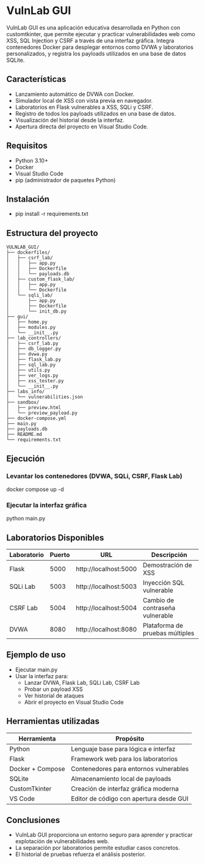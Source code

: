 # VulnLab GUI

VulnLab GUI es una aplicación educativa desarrollada en Python con customtkinter, que permite ejecutar y practicar vulnerabilidades web como XSS, SQL Injection y CSRF a través de una interfaz gráfica. Integra contenedores Docker para desplegar entornos como DVWA y laboratorios personalizados, y registra los payloads utilizados en una base de datos SQLite.

## Características
- Lanzamiento automático de DVWA con Docker.
- Simulador local de XSS con vista previa en navegador.
- Laboratorios en Flask vulnerables a XSS, SQLi y CSRF.
- Registro de todos los payloads utilizados en una base de datos.
- Visualización del historial desde la interfaz.
- Apertura directa del proyecto en Visual Studio Code.

## Requisitos
- Python 3.10+
- Docker
- Visual Studio Code
- pip (administrador de paquetes Python)

## Instalación
- pip install -r requirements.txt

## Estructura del proyecto
```
VULNLAB_GUI/
├── dockerfiles/
│   ├── csrf_lab/
│   │   ├── app.py
│   │   ├── Dockerfile
│   │   └── payloads.db
│   ├── custom_flask_lab/
│   │   ├── app.py
│   │   └── Dockerfile
│   └── sqli_lab/
│       ├── app.py
│       ├── Dockerfile
│       └── init_db.py
├── gui/
│   ├── home.py
│   ├── modules.py
│   └── __init__.py
├── lab_controllers/
│   ├── csrf_lab.py
│   ├── db_logger.py
│   ├── dvwa.py
│   ├── flask_lab.py
│   ├── sql_lab.py
│   ├── utils.py
│   ├── ver_logs.py
│   ├── xss_tester.py
│   └── __init__.py
├── labs_info/
│   └── vulnerabilities.json
├── sandbox/
│   ├── preview.html
│   └── preview_payload.py
├── docker-compose.yml
├── main.py
├── payloads.db
├── README.md
└── requirements.txt
```
## Ejecución

### Levantar los contenedores (DVWA, SQLi, CSRF, Flask Lab)
docker compose up -d

### Ejecutar la interfaz gráfica
python main.py

## Laboratorios Disponibles

| Laboratorio | Puerto | URL | Descripción |
| ------ | ------ | ------ | ------ |
| Flask | 5000 | http://localhost:5000 | Demostración de XSS |
| SQLi Lab | 5003 | http://localhost:5003 | Inyección SQL vulnerable |
| CSRF Lab | 5004 | http://localhost:5004 |  Cambio de contraseña vulnerable |
| DVWA | 8080 | http://localhost:8080 | Plataforma de pruebas múltiples |

## Ejemplo de uso
- Ejecutar main.py
- Usar la interfaz para:
    - Lanzar DVWA, Flask Lab, SQLi Lab, CSRF Lab
    - Probar un payload XSS
    - Ver historial de ataques
    - Abrir el proyecto en Visual Studio Code

## Herramientas utilizadas

Herramienta | Propósito |
| ------ | ------ |
| Python | Lenguaje base para lógica e interfaz |
| Flask | Framework web para los laboratorios |
| Docker + Compose | Contenedores para entornos vulnerables |
| SQLite | Almacenamiento local de payloads |
| CustomTkinter | Creación de interfaz gráfica moderna |
| VS Code | Editor de código con apertura desde GUI |

## Conclusiones
- VulnLab GUI proporciona un entorno seguro para aprender y practicar explotación de vulnerabilidades web.
- La separación por laboratorios permite estudiar casos concretos.
- El historial de pruebas refuerza el análisis posterior.